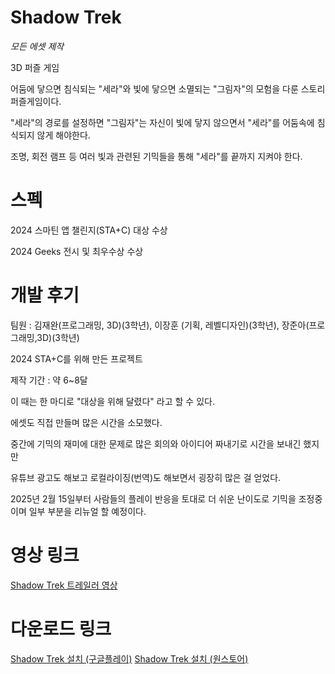 # Shadow Trek
*모든 에셋 제작*

3D 퍼즐 게임

어둠에 닿으면 침식되는 "세라"와 빛에 닿으면 소멸되는 "그림자"의 모험을 다룬 스토리 퍼즐게임이다.

"세라"의 경로를 설정하면 "그림자"는 자신이 빛에 닿지 않으면서 "세라"를 어둠속에 침식되지 않게 해야한다.

조명, 회전 램프 등 여러 빛과 관련된 기믹들을 통해 "세라"를 끝까지 지켜야 한다.

# 스펙
2024 스마틴 앱 챌린지(STA+C) 대상 수상

2024 Geeks 전시 및 최우수상 수상

# 개발 후기
팀원 : 김재완(프로그래밍, 3D)(3학년), 이장훈 (기획, 레벨디자인)(3학년), 장준아(프로그래밍,3D)(3학년)

2024 STA+C를 위해 만든 프로젝트

제작 기간 : 약 6~8달

이 때는 한 마디로 "대상을 위해 달렸다" 라고 할 수 있다.

에셋도 직접 만들며 많은 시간을 소모했다.

중간에 기믹의 재미에 대한 문제로 많은 회의와 아이디어 짜내기로 시간을 보내긴 했지만

유튜브 광고도 해보고 로컬라이징(번역)도 해보면서 굉장히 많은 걸 얻었다.

2025년 2월 15일부터 사람들의 플레이 반응을 토대로 더 쉬운 난이도로 기믹을 조정중이며 일부 부분을 리뉴얼 할 예정이다.



# 영상 링크
[Shadow Trek 트레일러 영상](https://youtu.be/noQZRXvRqak?si=rx9KO4sx679Xf8yC)


# 다운로드 링크
[Shadow Trek 설치 (구글플레이)](https://play.google.com/store/apps/details?id=com.DefaultCompany.ShadowTrek2&pcampaignid=web_share)
[Shadow Trek 설치 (원스토어)](https://m.onestore.co.kr/ko-kr/apps/appsDetail.omp?prodId=0000778805)
